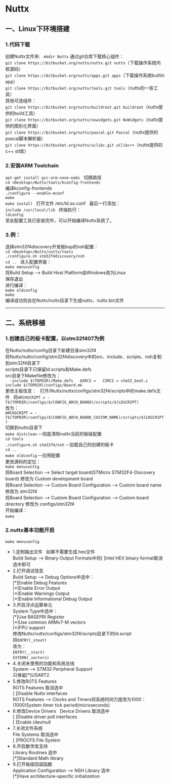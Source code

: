 # Nuttx #
## 一、Linux下环境搭建   
### 1.代码下载   
创建Nuttx文件夹:  
`mkdir Nuttx`
通过git仓库下载核心组件：  
`git clone https://bitbucket.org/nuttx/nuttx.git nuttx`（下载操作系统内核源码）  
`git clone https://bitbucket.org/nuttx/apps.git apps`（下载操作系统builtin app）  
`git clone https://bitbucket.org/nuttx/tools.git tools`（nuttx的一些工具）  
其他可选组件：  
`git clone https://bitbucket.org/nuttx/buildroot.git buildroot`（nuttx提供的build工具）  
`git clone https://bitbucket.org/nuttx/nxwidgets.git NxWidgets`（nuttx提供的图形化界面）  
`git clone https://bitbucket.org/nuttx/pascal.git Pascal`（nuttx提供的pascal脚本解析器）  
`git clone https://bitbucket.org/nuttx/uclibc.git uClibc++`（nuttx提供的c++ stl库）  
### 2.安装ARM Toolchain   
`apt-get install gcc-arm-none-eabi`  
切换路径  
`cd <Desktop>/Nuttx/tools/kconfig-frontends`  
编译kconfig-frontends  
`./configure --enable-mconf`  
`make`  
`make install`  
打开文件 /etc/ld.so.conf  
最后一行添加：    
`include /usr/local/lib`  
终端执行：  
`ldconfig`  
至此配置工具已安装完毕，可以开始编译Nuttx系统了。  
### 3.例：  
选择stm32f4discovery开发板bsp的nsh配置：  
`cd <Desktop>/Nuttx/nuttx/tools`  
`./configure.sh stm32f4discovery/nsh`  
`cd ..`  
进入配置界面：  
`make menuconfig`  
将Build Setup --> Build Host Platform由Windows改为Linux  
保存退出  
进行编译：  
`make oldconfig`  
`make`  
编译成功则会在Nuttx/nuttx目录下生成nuttx、nuttx.bin文件  

---    
## 二、系统移植   
### 1.创建自己的板卡配置，以stm32f407为例   
在Nuttx/nuttx/config目录下新建目录stm32f4  
将Nuttx/nuttx/config/stm32f4discovery中的src、include、scripts、nsh复制到stm32f4目录下  
scripts目录下只保留ld.scripts和Make.defs  
src目录下Makefile修改为：  
``  
-include $(TOPDIR)/Make.defs  
ASRCS =  
CSRCS = stm32_boot.c  
include $(TOPDIR)/configs/Board.mk  
``  
更改主板信息：  
打开/Nuttx/nuttx/configs/stm32f4/scripts中的make.defs文件  
将`ARCHSCRIPT = -T$(TOPDIR)/configs/$(CONFIG_ARCH_BOARD)/scripts/$(LDSCRIPT)`  
改为：  
`ARCHSCRIPT = -T$(TOPDIR)/configs/$(CONFIG_ARCH_BOARD_CUSTOM_NAME)/scripts/$(LDSCRIPT)`  
切换到nuttx目录下  
`make distclean`  --彻底清除nuttx当前的板级配置  
`cd tools`  
`./configure.sh stm32f4/nsh` --加载自己的创建的板卡  
`cd ..`  
`make oldconfig`  --应用配置  
更改源码的定位：  
`make menuconfig`  
将Board Selection --> Select target board(STMicro STM32F4-Discovery board) 修改为 Custom development board  
将Board Selection --> Custom Board Configuration --> Custom board name 修改为 stm32f4  
将Board Selection --> Custom Board Configuration --> Custom board directory 修改为 configs/stm32f4  
开始编译：  
`make`  
### 2.nuttx基本功能开启   
`make menuconfig`  
* 1.定制输出文件  
如果不需要生成.hex文件  
Build Setup --> Binary Output Formats中将\[ \]Intel HEX binary format取消选中即可  
* 2.打开调试信息  
Build Setup --> Debug Options中选中：  
\[\*\]Enable Debug Features  
\[\*\]Enable Error Output  
\[\*\]Enable Warnings Output  
\[\*\]Enable Informational Debug Output  
* 3.开启浮点运算单元  
System Type中选中：  
\[\*\]Use BASEPRI Register  
\[\*\]Use common ARMv7-M vectors  
\[\*\]FPU support  
修改Nuttx/nuttx/configs/stm32f4/scripts目录下的ld.script  
将`ENTRY(_stext)`  
改为：  
`ENTRY(__start)`  
`EXTERN(_vectors)`  
* 4.关闭未使用的功能和系统总线  
System --> STM32 Peripheral Support  
只保留\[\*\]USART2  
* 5.修改ROTS Features  
ROTS Features 取消选中  
\[ \]Disable Nuttx interfaces  
ROTS Features --> Clocks and Timers将系统时间力度改为1000：  
(1000)System timer tick period(microseconds)  
* 6.修改Device Drivers  
Device Drivers 取消选中  
\[ \]Disable driver poll interfaces  
\[ \]Enable /dev/null  
* 7.关闭文件系统  
File Systems 取消选中  
\[ \]PROCFS File System  
* 8.开启数学库支持  
Library Routines 选中  
\[\*\]Standard Math library  
* 9.打开板级回调函数  
Application Configuration --> NSH Library 选中  
\[\*\]Have architecture-specific initializetion  







